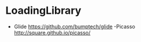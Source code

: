 # LoadingLibrary
- Glide
https://github.com/bumptech/glide
-Picasso
http://square.github.io/picasso/
